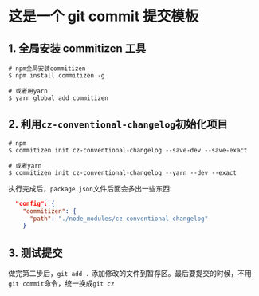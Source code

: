 # 这是一个 git commit 提交模板

## 1. 全局安装 commitizen 工具

```shell
# npm全局安装commitizen
$ npm install commitizen -g

# 或者用yarn
$ yarn global add commitizen
```

## 2. 利用`cz-conventional-changelog`初始化项目

```shell
# npm
$ commitizen init cz-conventional-changelog --save-dev --save-exact

# 或者yarn
$ commitizen init cz-conventional-changelog --yarn --dev --exact
```

执行完成后，`package.json`文件后面会多出一些东西:

```json
  "config": {
    "commitizen": {
      "path": "./node_modules/cz-conventional-changelog"
    }
```

## 3. 测试提交

做完第二步后，`git add .` 添加修改的文件到暂存区。最后要提交的时候，不用`git commit`命令，统一换成`git cz`
